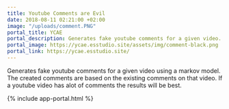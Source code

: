 ```yaml
---
title: Youtube Comments are Evil
date: 2018-08-11 02:21:00 +02:00
image: "/uploads/comment.PNG"
portal_title: YCAE
portal_description: Generates fake youtube comments for a given video.
portal_image: https://ycae.esstudio.site/assets/img/comment-black.png
portal_link: https://ycae.esstudio.site/
---
```


Generates fake youtube comments for a given video using a markov model. The created comments are based on the existing comments on that video. If a youtube video has alot of comments the results will be best.

{% include app-portal.html %}